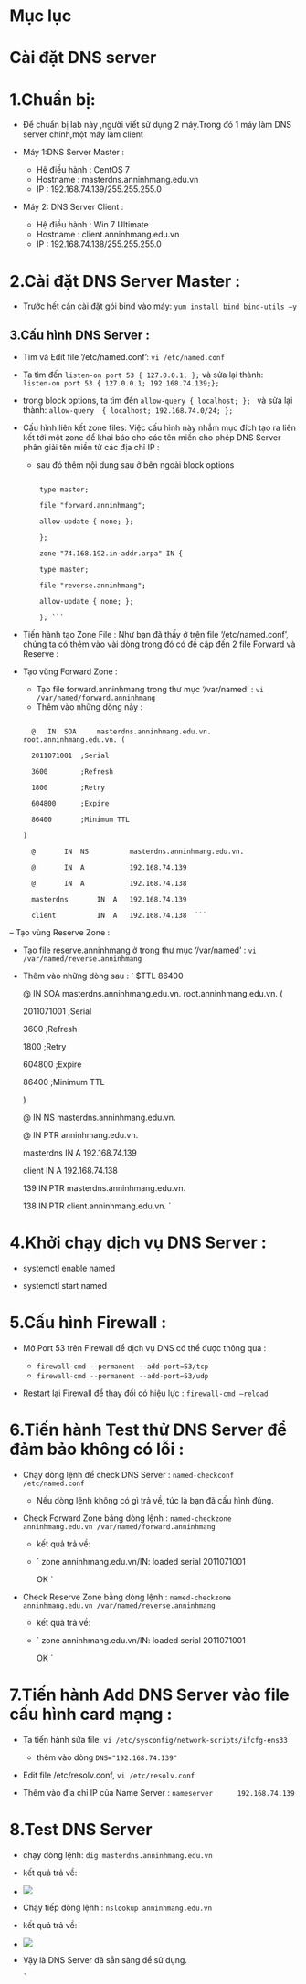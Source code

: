 # Mục lục

# Cài đặt DNS server

# 1.Chuẩn bị:
- Để chuẩn bị lab này ,người viết sử dụng 2 máy.Trong đó 1 máy làm DNS server chính,một máy làm client
- Máy 1:DNS Server Master :
  + Hệ điều hành : CentOS 7
  + Hostname : masterdns.anninhmang.edu.vn
  + IP : 192.168.74.139/255.255.255.0
  
- Máy 2: DNS Server Client :
  + Hệ điều hành : Win 7 Ultimate
  + Hostname : client.anninhmang.edu.vn
  + IP : 192.168.74.138/255.255.255.0
  
#  2.Cài đặt DNS Server Master :

- Trước hết cần cài đặt gói bind vào máy: ` yum install bind bind-utils –y `

## 3.Cấu hình DNS Server :

- Tìm và Edit file ‘/etc/named.conf’: `vi /etc/named.conf  `
- Ta tìm đến ` listen-on port 53 { 127.0.0.1; }; ` và sửa lại thành:  
 ` listen-on port 53 { 127.0.0.1; 192.168.74.139;}; `
- trong block options, ta tìm đến `allow-query { localhost; }; ` và sửa lại thành:
  ` allow-query  { localhost; 192.168.74.0/24; }; `
- Cấu hình liên kết zone files: Việc cấu hình này nhắm mục đích tạo ra liên kết tới một zone để khai báo cho các tên miền cho phép DNS Server phân giải tên miền
 từ các địa chỉ IP :
  +  sau đó thêm nội dung sau ở bên ngoài block options
    ``` zone "anninhmang.edu.vn" IN {

        type master;

        file "forward.anninhmang";

        allow-update { none; };

        };
 
        zone "74.168.192.in-addr.arpa" IN {

        type master;

        file "reverse.anninhmang";

        allow-update { none; };

        }; ```
- Tiến hành tạo Zone File : Như bạn đã thấy ở trên file ‘/etc/named.conf’, chúng ta có thêm vào vài dòng trong đó có đề cập đến 2 file Forward và Reserve :

- Tạo vùng Forward Zone :
  + Tạo file forward.anninhmang trong thư mục ‘/var/named’ : ` vi /var/named/forward.anninhmang `
  + Thêm vào những dòng này :
  ``` $TTL 86400

    @   IN  SOA     masterdns.anninhmang.edu.vn. root.anninhmang.edu.vn. (

    2011071001  ;Serial

    3600        ;Refresh

    1800        ;Retry

    604800      ;Expire

    86400       ;Minimum TTL

  )

    @       IN  NS          masterdns.anninhmang.edu.vn.

    @       IN  A           192.168.74.139

    @       IN  A           192.168.74.138

    masterdns       IN  A   192.168.74.139

    client          IN  A   192.168.74.138  ```
  
–  Tạo vùng Reserve Zone :
   + Tạo file reserve.anninhmang ở trong thư mục ‘/var/named’ : ` vi /var/named/reverse.anninhmang `
   + Thêm vào những dòng sau :
    ` $TTL 86400

      @   IN  SOA     masterdns.anninhmang.edu.vn. root.anninhmang.edu.vn. (

      2011071001  ;Serial

      3600        ;Refresh

      1800        ;Retry

      604800      ;Expire

      86400       ;Minimum TTL

      )

      @       IN  NS          masterdns.anninhmang.edu.vn.

      @       IN  PTR         anninhmang.edu.vn.

      masterdns       IN  A   192.168.74.139

      client          IN  A   192.168.74.138

      139     IN  PTR         masterdns.anninhmang.edu.vn.

      138     IN  PTR         client.anninhmang.edu.vn. `

# 4.Khởi chạy dịch vụ DNS Server :
- systemctl enable named

- systemctl start named

# 5.Cấu hình Firewall :

- Mở Port 53 trên Firewall để dịch vụ DNS có thể được thông qua :
  + ` firewall-cmd --permanent --add-port=53/tcp `
  + ` firewall-cmd --permanent --add-port=53/udp `
  
- Restart lại Firewall để thay đổi có hiệu lực : ` firewall-cmd –reload `

# 6.Tiến hành Test thử DNS Server để đảm bảo không có lỗi :

- Chạy dòng lệnh để check DNS Server : `named-checkconf /etc/named.conf`
  + Nếu dòng lệnh không có gì trả về, tức là bạn đã cấu hình đúng.
  
- Check Forward Zone bằng dòng lệnh : `named-checkzone anninhmang.edu.vn /var/named/forward.anninhmang`
  + kết quả trả về:
  + ` zone anninhmang.edu.vn/IN: loaded serial 2011071001
  
      OK `

- Check Reserve Zone bằng dòng lệnh : `named-checkzone anninhmang.edu.vn /var/named/reverse.anninhmang`
  + kết quả trả về:
  + ` zone anninhmang.edu.vn/IN: loaded serial 2011071001

     OK `
	 
# 7.Tiến hành Add DNS Server vào file cấu hình card mạng :

- Ta tiến hành sửa file: ` vi /etc/sysconfig/network-scripts/ifcfg-ens33 `
  + thêm vào dòng ` DNS="192.168.74.139" `
  
- Edit file /etc/resolv.conf, ` vi /etc/resolv.conf `

- Thêm vào địa chỉ IP của Name Server : ` nameserver      192.168.74.139 `

# 8.Test DNS Server	

- chạy dòng lệnh: `dig masterdns.anninhmang.edu.vn`
- kết quả trả về:
- ![]( /image/dns1.PNG) 

- Chạy tiếp dòng lệnh : ` nslookup anninhmang.edu.vn `
-  kết quả trả về:
- ![]( /image/dns2.PNG)

- Vậy là DNS Server đã sẳn sàng để sử dụng.
	  
	  
	  

	  `
	  
  
  
